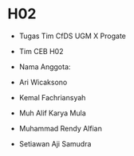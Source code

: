 # H02

- Tugas Tim CfDS UGM X Progate
- Tim CEB H02 

- Nama Anggota:

- Ari Wicaksono 
- Kemal Fachriansyah
- Muh Alif Karya Mula
- Muhammad Rendy Alfian
- Setiawan Aji Samudra


